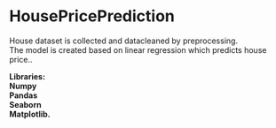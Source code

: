 # HousePricePrediction
House dataset is collected and datacleaned by preprocessing.<br>
The  model is created  based on linear regression which predicts house price..<br>

<b>Libraries:<br>
 <b>Numpy<br>
 <b>Pandas<br>
 <b>Seaborn<br>
 <b>Matplotlib.

